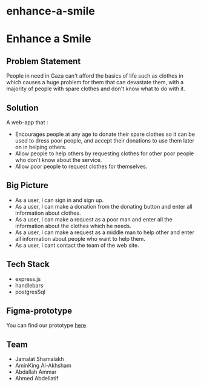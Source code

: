 # enhance-a-smile
# **__Enhance a Smile__**

## Problem Statement
People in need in Gaza can't afford the basics of life such as clothes in which causes a huge problem for them that can devastate them, with a majority of people with spare clothes and don't know what to do with it.

## Solution
A web-app that :
- Encourages people at any age to donate their spare clothes so it can be used to dress poor people, and accept their donations to use them later on in helping others.
- Allow people to help others by requesting clothes for other poor people who don't know about the service.
- Allow poor people to request clothes for themselves. 


## Big Picture
 - As a user, I can sign in and sign up.
 - As a user, I can make a donation from the donating button and enter all information about clothes.
 - As a user, I can make a request as a poor man and enter all the information about the clothes which he needs.
 - As a user, I can make a request as a middle man to help other and enter all information about people who want to help them.
 - As a user, I cant contact the team of the web site.

## Tech Stack
- express.js
- handlebars
- postgresSql

## Figma-prototype
You can find our prototype [here](https://www.figma.com/proto/RvAaKnPgDcdgUyQop38lt6tg/Give-a-Smile?node-id=0%3A1&scaling=scale-down)

## Team
- Jamalat Shamalakh
- AminKing Al-Akhsham
- Abdallah Ammar
- Ahmed Abdellatif